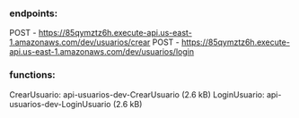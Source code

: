 ### endpoints:
  POST - https://85qymztz6h.execute-api.us-east-1.amazonaws.com/dev/usuarios/crear
  POST - https://85qymztz6h.execute-api.us-east-1.amazonaws.com/dev/usuarios/login
### functions:
  CrearUsuario: api-usuarios-dev-CrearUsuario (2.6 kB)
  LoginUsuario: api-usuarios-dev-LoginUsuario (2.6 kB)
